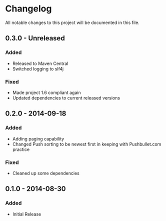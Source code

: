 # Changelog
All notable changes to this project will be documented in this file.


## 0.3.0 - Unreleased

### Added
- Released to Maven Central
- Switched logging to slf4j

### Fixed
- Made project 1.6 compliant again
- Updated dependencies to current released versions


## 0.2.0 - 2014-09-18

### Added
- Adding paging capability
- Changed Push sorting to be newest first in keeping with Pushbullet.com practice

### Fixed
- Cleaned up some dependencies


## 0.1.0 - 2014-08-30

### Added
- Initial Release
